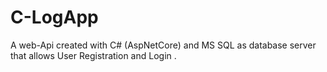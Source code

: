 # C-LogApp
A web-Api created with C# (AspNetCore) and MS SQL as database server that allows User Registration and Login .
